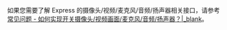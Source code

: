 <div class="mk-hint">

如果您需要了解 Express 的摄像头/视频/麦克风/音频/扬声器相关接口，请参考 [常见问题 - 如何实现开关摄像头/视频画面/麦克风/音频/扬声器？\|_blank](http://doc-zh.zego.im/faq/How_to_switch_devices)。
</div>





